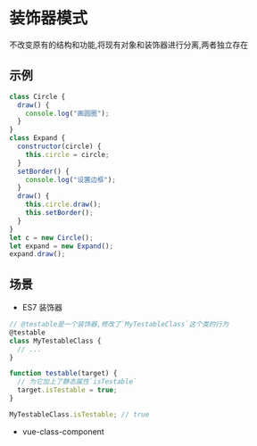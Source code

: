 <!--
 * @Author: wangzhongjie
 * @Date: 2021-08-12 11:04:57
 * @LastEditors: wangzhongjie
 * @LastEditTime: 2021-08-12 11:10:58
 * @Description:装饰器模式
 * @Email: UvDream@163.com
-->

# 装饰器模式

不改变原有的结构和功能,将现有对象和装饰器进行分离,两者独立存在

## 示例

```js
class Circle {
  draw() {
    console.log("画圆圈");
  }
}
class Expand {
  constructor(circle) {
    this.circle = circle;
  }
  setBorder() {
    console.log("设置边框");
  }
  draw() {
    this.circle.draw();
    this.setBorder();
  }
}
let c = new Circle();
let expand = new Expand();
expand.draw();
```

## 场景

- ES7 装饰器

```js
// @testable是一个装饰器,修改了`MyTestableClass`这个类的行为
@testable
class MyTestableClass {
  // ...
}

function testable(target) {
  // 为它加上了静态属性`isTestable`
  target.isTestable = true;
}

MyTestableClass.isTestable; // true
```

- vue-class-component
